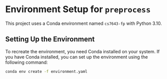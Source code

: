 # Environment Setup for `preprocess` 
This project uses a Conda environment named `cs7643-fp` with Python 3.10.
## Setting Up the Environment
To recreate the environment, you need Conda installed on your system. If you have Conda installed, you can set up the environment using the following command:
```bash
conda env create -f environment.yaml
